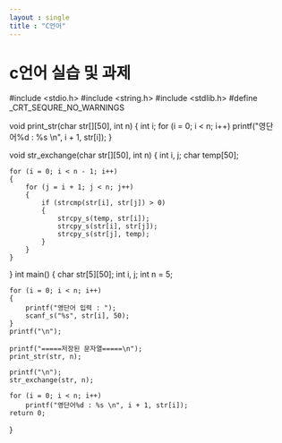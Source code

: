 ```yaml
---
layout : single
title : "C언어"
---
```


# c언어 실습 및 과제

#include <stdio.h>
#include <string.h>
#include <stdlib.h>
#define _CRT_SEQURE_NO_WARNINGS

void print_str(char str[][50], int n)
{
	int i;
	for (i = 0; i < n; i++)
		printf("영단어%d : %s \n", i + 1, str[i]);
}

void str_exchange(char str[][50], int n)
{
	int i, j;
	char temp[50];

	for (i = 0; i < n - 1; i++)
	{
		for (j = i + 1; j < n; j++)
		{
			if (strcmp(str[i], str[j]) > 0)
			{
				strcpy_s(temp, str[i]);
				strcpy_s(str[i], str[j]);
				strcpy_s(str[j], temp);
			}
		}
	}
}
int main()
{
	char str[5][50];
	int i, j;
	int n = 5;

	for (i = 0; i < n; i++)
	{
		printf("영단어 입력 : ");
		scanf_s("%s", str[i], 50);
	}
	printf("\n");

	printf("=====저장된 문자열=====\n");
	print_str(str, n);

	printf("\n");
	str_exchange(str, n);

	for (i = 0; i < n; i++)
		printf("영단어%d : %s \n", i + 1, str[i]);
	return 0;
}
